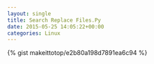 ```yaml
---
layout: single                                                                                                              
title: Search Replace Files.Py                                                                                                                       
date: 2015-05-25 14:05:22+00:00                                                                                                                        
categories: Linux                                                                                                                
---                                                                                                                              
```


{% gist makeittotop/e2b80a198d7891ea6c94 %}                                                                                                           

